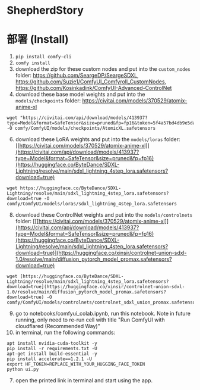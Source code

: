# ShepherdStory

# 部署 (Install)
1. ```pip install comfy-cli```
2. ```comfy install```
3. download the zip for these custom nodes and put into the ```custom_nodes``` folder: https://github.com/SeargeDP/SeargeSDXL, https://github.com/Suzie1/ComfyUI_Comfyroll_CustomNodes, https://github.com/Kosinkadink/ComfyUI-Advanced-ControlNet
4. download these base model weights and put into the ```models/checkpoints``` folder: https://civitai.com/models/370529/atomix-anime-xl

```
wget "https://civitai.com/api/download/models/413937?type=Model&format=SafeTensor&size=pruned&fp=fp16&token=5f4a57bd4db9e5da2f7e86f0fb6f9237" -O comfy/ComfyUI/models/checkpoints/AtomicXL.safetensors
```
6. download these LoRA weights and put into the ```models/loras``` folder: [[https://civitai.com/models/370529/atomix-anime-xl]](https://civitai.com/api/download/models/413937?type=Model&format=SafeTensor&size=pruned&fp=fp16)(https://huggingface.co/ByteDance/SDXL-Lightning/resolve/main/sdxl_lightning_4step_lora.safetensors?download=true)

```
wget https://huggingface.co/ByteDance/SDXL-Lightning/resolve/main/sdxl_lightning_4step_lora.safetensors?download=true -O comfy/ComfyUI/models/loras/sdxl_lightning_4step_lora.safetensors
```

8. download these ControlNet weights and put into the ```models/controlnets``` folder: [[[https://civitai.com/models/370529/atomix-anime-xl]](https://civitai.com/api/download/models/413937?type=Model&format=SafeTensor&size=pruned&fp=fp16)(https://huggingface.co/ByteDance/SDXL-Lightning/resolve/main/sdxl_lightning_4step_lora.safetensors?download=true)](https://huggingface.co/xinsir/controlnet-union-sdxl-1.0/resolve/main/diffusion_pytorch_model_promax.safetensors?download=true)

```
wget [https://huggingface.co/ByteDance/SDXL-Lightning/resolve/main/sdxl_lightning_4step_lora.safetensors?download=true](https://huggingface.co/xinsir/controlnet-union-sdxl-1.0/resolve/main/diffusion_pytorch_model_promax.safetensors?download=true) -O comfy/ComfyUI/models/controlnets/controlnet_sdxl_union_promax.safetensors
```

9. go to notebooks/comfyui_colab.ipynb, run this notebook. Note in future running, only need to re-run cell with title "Run ComfyUI with cloudflared (Recommended Way)"
10. in terminal, run the following commands:
```
apt install nvidia-cuda-toolkit -y
pip install -r requirements.txt -U
apt-get install build-essential -y
pip install accelerate==1.2.1 -U
export HF_TOKEN=REPLACE_WITH_YOUR_HUGGING_FACE_TOKEN
python ui.py 
```
7. open the printed link in terminal and start using the app.

